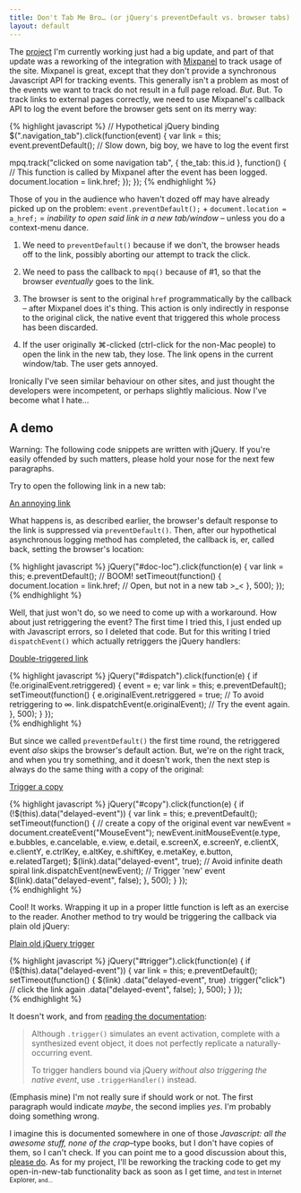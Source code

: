 ```yaml
---
title: Don't Tab Me Bro… (or jQuery's preventDefault vs. browser tabs)
layout: default
---
```


The [project](http://my.asics.co.uk) I'm currently working just had a
big update, and part of that update was a reworking of the integration
with [Mixpanel](http://mixpanel.com) to track usage of the
site. Mixpanel is great, except that they don't provide a synchronous
Javascript API for tracking events. This generally isn't a problem as
most of the events we want to track do not result in a full page
reload. *But*. But. To track links to external pages correctly, we
need to use Mixpanel's callback API to log the event before the
browser gets sent on its merry way:

{% highlight javascript %}
// Hypothetical jQuery binding
$(".navigation_tab").click(function(event) {
  var link = this;
  event.preventDefault(); // Slow down, big boy, we have to log the event first

  mpq.track("clicked on some navigation tab", { the_tab: this.id }, function() {
    // This function is called by Mixpanel after the event has been logged.
    document.location = link.href;
  });
});
{% endhighlight %}

Those of you in the audience who haven't dozed off may have already
picked up on the problem: `event.preventDefault();` +
`document.location = a_href;` = *inability to open said link in a new
tab/window* – unless you do a context-menu dance.

1. We need to `preventDefault()` because if we don't, the browser heads
off to the link, possibly aborting our attempt to track the click. 

2. We need to pass the callback to `mpq()` because of #1, so that the
browser *eventually* goes to the link.

3. The browser is sent to the original `href` programmatically by the
callback – after Mixpanel does it's thing. This action is only
indirectly in response to the original click, the native event that
triggered this whole process has been discarded.

4. If the user originally ⌘-clicked (ctrl-click for the non-Mac
people) to open the link in the new tab, they lose. The link opens in
the current window/tab. The user gets annoyed.

Ironically I've seen similar behaviour on other sites, and just
thought the developers were incompetent, or perhaps slightly
malicious. Now I've become what I hate…

## A demo

<aside>Warning: The following code snippets are written with
jQuery. If you're easily offended by such matters, please hold your
nose for the next few paragraphs.</aside>

<script type="text/javascript" src="http://code.jquery.com/jquery-1.7.1.min.js">
</script>

Try to open the following link in a new tab:

<a href="#document-location" id="doc-loc">An annoying link</a>

<script type="text/javascript">
  jQuery("#doc-loc").click(function(e) {
    var link = this;
    e.preventDefault();
    setTimeout(function() {
      document.location = link.href;
    }, 500);
  });
</script>

What happens is, as described earlier, the browser's default response
to the link is suppressed via `preventDefault()`. Then, after our
hypothetical asynchronous logging method has completed, the callback
is, er, called back, setting the browser's location:

{% highlight javascript %}
jQuery("#doc-loc").click(function(e) {
  var link = this;
  e.preventDefault(); // BOOM!
  setTimeout(function() {
    document.location = link.href; // Open, but not in a new tab >_<
  }, 500);
});
{% endhighlight %}

Well, that just won't do, so we need to come up with a workaround. How
about just retriggering the event? The first time I tried this, I just
ended up with Javascript errors, so I deleted that code. But for this
writing I tried `dispatchEvent()` which actually retriggers the jQuery
handlers:

<a href="#redispatch" id="dispatch">Double-triggered link</a>

<script type="text/javascript">
jQuery("#dispatch").click(function(e) {
  if (!e.originalEvent.retriggered) {
    event = e;
    var link = this;
    e.preventDefault();
    setTimeout(function() {
      e.originalEvent.retriggered = true;
      link.dispatchEvent(e.originalEvent);
    }, 500);
  }
});      
</script>

{% highlight javascript %}
jQuery("#dispatch").click(function(e) {
  if (!e.originalEvent.retriggered) {
    event = e;
    var link = this;
    e.preventDefault();
    setTimeout(function() {
      e.originalEvent.retriggered = true; // To avoid retriggering to ∞.
      link.dispatchEvent(e.originalEvent); // Try the event again.
    }, 500);
  }
});      
{% endhighlight %}

But since we called `preventDefault()` the first time round, the
retriggered event *also* skips the browser's default action. But,
we're on the right track, and when you try something, and it doesn't
work, then the next step is always do the same thing with a copy of
the original:

<a href="#copied-event" id="copy">Trigger a copy</a>

<script type="text/javascript">
jQuery("#copy").click(function(e) {
  if (!$(this).data("delayed-event")) {
    var link = this;
    e.preventDefault();
    setTimeout(function() {
        var newEvent = document.createEvent("MouseEvent");
        newEvent.initMouseEvent(e.type, e.bubbles, e.cancelable, e.view, 
                   e.detail, e.screenX, e.screenY, e.clientX, e.clientY, 
                   e.ctrlKey, e.altKey, e.shiftKey, e.metaKey, 
                   e.button, e.relatedTarget);
        $(link).data("delayed-event", true);
        link.dispatchEvent(newEvent);
        $(link).data("delayed-event", false);
    }, 500);
  }
});      
</script>

{% highlight javascript %}
jQuery("#copy").click(function(e) {
  if (!$(this).data("delayed-event")) {
    var link = this;
    e.preventDefault();
    setTimeout(function() {
      // create a copy of the original event
      var newEvent = document.createEvent("MouseEvent");
      newEvent.initMouseEvent(e.type, e.bubbles, e.cancelable, e.view, 
                 e.detail, e.screenX, e.screenY, e.clientX, e.clientY, 
                 e.ctrlKey, e.altKey, e.shiftKey, e.metaKey, 
                 e.button, e.relatedTarget);
      $(link).data("delayed-event", true); // Avoid infinite death spiral
      link.dispatchEvent(newEvent); // Trigger 'new' event
      $(link).data("delayed-event", false);
    }, 500);
  }
});      
{% endhighlight %}

Cool! It works. Wrapping it up in a proper little function is left as
an exercise to the reader. Another method to try would be triggering
the callback via plain old jQuery:

<a href="#triggered-event" id="trigger">Plain old jQuery trigger</a>

<script type="text/javascript">
jQuery("#trigger").click(function(e) {
  if (!$(this).data("delayed-event")) {
    var link = this;
    e.preventDefault();
    setTimeout(function() {
      $(link)
        .data("delayed-event", true)
        .trigger("click")
        .data("delayed-event", false);
    }, 500);
  }
});      
</script>

{% highlight javascript %}
jQuery("#trigger").click(function(e) {
  if (!$(this).data("delayed-event")) {
    var link = this;
    e.preventDefault();
    setTimeout(function() {
      $(link)
        .data("delayed-event", true)
        .trigger("click") // click the link again
        .data("delayed-event", false);
    }, 500);
  }
});      
{% endhighlight %}

It doesn't work, and from [reading the
documentation](http://api.jquery.com/trigger/):

> Although `.trigger()` simulates an event activation, complete with a
> synthesized event object, it does not perfectly replicate a
> naturally-occurring event.
>
> To trigger handlers bound via jQuery *without also triggering the
> native event*, use `.triggerHandler()` instead.

(Emphasis mine) I'm not really sure if should work or not. The first
paragraph would indicate *maybe*, the second implies *yes*. I'm
probably doing something wrong.

I imagine this is documented somewhere in one of those *Javascript:
all the awesome stuff, none of the crap*–type books, but I don't have
copies of them, so I can't check. If you can point me to a good
discussion about this, [please do](http://twitter.com/bodhi). As for
my project, I'll be reworking the tracking code to get my
open-in-new-tab functionality back as soon as I get time, <small>and
test in Internet Explorer, <small>and…</small></small>

<!-- Why are you digging around in my HTML?

## Trash to cut-paste from

Try to open each of the following links in a new tab:

<ol>
  <li><a href="#document-location" id="doc-loc">#document-location</a></li>
  <li><a href="#delayed-click" id="delay-click">#delayed-click</a></li>
  <li><a href="#trigger-click" id="trigger">#trigger-click</a></li>
</ol>


<script type="text/javascript">
  jQuery("#doc-loc").click(function(e) {
    var link = this;
    e.preventDefault();
    setTimeout(function() {
      document.location = link.href;
    }, 500);
  });

  jQuery("#delay-click").click(function(e) {
    if (!$(this).data("delayed-event")) {
      var link = this;
      e.preventDefault();
      setTimeout(function() {
        newEvent = document.createEvent("MouseEvent");
        newEvent.initMouseEvent(e.type, e.bubbles, e.cancelable, e.view, 
                   e.detail, e.screenX, e.screenY, e.clientX, e.clientY, 
                   e.ctrlKey, e.altKey, e.shiftKey, e.metaKey, 
                   e.button, e.relatedTarget);
        $(link).data("delayed-event", true);
        link.dispatchEvent(newEvent);
        $(link).data("delayed-event", false);
      }, 500);
    }
  });

  jQuery("#trigger").click(function(e) {
    if (!$(this).data("delayed-event")) {
      var link = this;
      e.preventDefault();
      setTimeout(function() {
        $(link).data("delayed-event", true);
        $(link).click();
        $(link).data("delayed-event", false);
      }, 500);
    }
  });      
</script>

-->